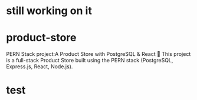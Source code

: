 # still working on it

# product-store
PERN Stack project:A Product Store with PostgreSQL &amp; React 🛒  This project is a full-stack Product Store built using the PERN stack (PostgreSQL, Express.js, React, Node.js).

# test